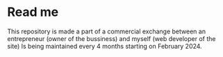# Read me

This repository is made a part of a commercial exchange between an entrepreneur (owner of the bussiness) and myself (web developer of the site)
Is being maintained every 4 months starting on February 2024.
